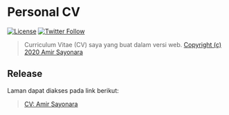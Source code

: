# Personal CV
[![License](https://img.shields.io/github/license/amirsayonara/amirsayonara.github.io)](LICENSE)
[![Twitter Follow](https://img.shields.io/twitter/follow/amir_sayonara)](https://twitter.com/amir_sayonara)
> Curriculum Vitae (CV) saya yang buat dalam versi web.
> [Copyright (c) 2020 Amir Sayonara](LICENSE)

## Release
Laman dapat diakses pada link berikut:
> [CV: Amir Sayonara](http://amirsayonara.github.io)